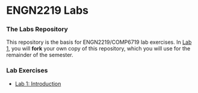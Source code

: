 # ENGN2219 Labs

### The Labs Repository

This repository is the basis for ENGN2219/COMP6719 lab exercises.
In [Lab 1](./lab1), you will **fork** your own copy of this repository, which you will use for the remainder of the semester.

### Lab Exercises

* [Lab 1: Introduction](./lab1)

